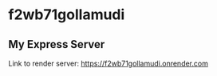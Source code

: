 # f2wb71gollamudi
## My Express Server

Link to render server: <https://f2wb71gollamudi.onrender.com>
